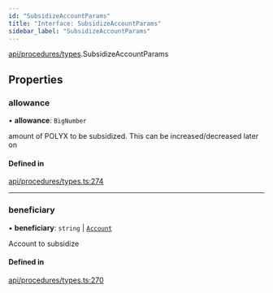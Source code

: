 ```yaml
---
id: "SubsidizeAccountParams"
title: "Interface: SubsidizeAccountParams"
sidebar_label: "SubsidizeAccountParams"
---
```


[api/procedures/types](../../../../../modules/API/Procedures/Types/Types.md).SubsidizeAccountParams

## Properties

### allowance

• **allowance**: `BigNumber`

amount of POLYX to be subsidized. This can be increased/decreased later on

#### Defined in

[api/procedures/types.ts:274](https://github.com/PolymeshAssociation/polymesh-sdk/blob/2d3ac2aea/src/api/procedures/types.ts#L274)

___

### beneficiary

• **beneficiary**: `string` \| [`Account`](../../../../../classes/API/Entities/Account/Account.md)

Account to subsidize

#### Defined in

[api/procedures/types.ts:270](https://github.com/PolymeshAssociation/polymesh-sdk/blob/2d3ac2aea/src/api/procedures/types.ts#L270)

